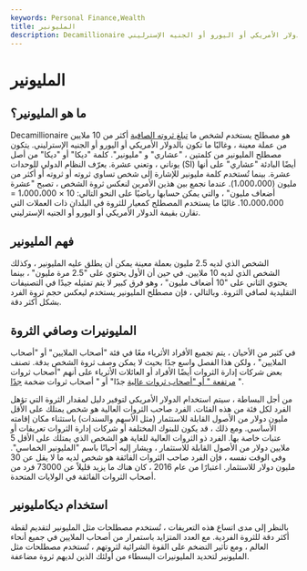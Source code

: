 ```yaml
---
keywords: Personal Finance,Wealth
title: المليونير
description: Decamillionaire هو مصطلح يستخدم لشخص ما تبلغ ثروته الصافية أكثر من 10 ملايين من عملة معينة ، وغالبًا ما تكون بالدولار الأمريكي أو اليورو أو الجنيه الإسترليني.
---
```


# المليونير
## ما هو المليونير؟

Decamillionaire هو مصطلح يستخدم لشخص ما [تبلغ ثروته الصافية](/networth) أكثر من 10 ملايين من عملة معينة ، وغالبًا ما تكون بالدولار الأمريكي أو اليورو أو الجنيه الإسترليني. يتكون مصطلح المليونير من كلمتين ، "عشاري" و "مليونير". كلمة "ديكا" أو "ديكا" من أصل يوناني ، وتعني عشرة. يعرّف النظام الدولي للوحدات (SI) أيضًا البادئة "عشاري" على أنها عشرة. بينما تُستخدم كلمة مليونير للإشارة إلى شخص تساوي ثروته أو ثروته أو أكثر من مليون (1،000،000). عندما نجمع بين هذين الأمرين لنعكس ثروة الشخص ، تصبح "عشرة أضعاف مليون" ، والتي يمكن حسابها رياضيًا على النحو التالي: 10 × 1،000،000 = 10،000،000. غالبًا ما يستخدم المصطلح كمعيار للثروة في البلدان ذات العملات التي تقارن بقيمة الدولار الأمريكي أو اليورو أو الجنيه الإسترليني.

## فهم المليونير

الشخص الذي لديه 2.5 مليون بعملة معينة يمكن أن يطلق عليه المليونير ، وكذلك الشخص الذي لديه 10 ملايين. في حين أن الأول يحتوي على "2.5 مرة مليون" ، بينما يحتوي الثاني على "10 أضعاف مليون" ، وهو فرق كبير لا يتم تمثيله جيدًا في التصنيفات التقليدية لصافي الثروة. وبالتالي ، فإن مصطلح المليونير يستخدم ليعكس حجم ثروة الفرد بشكل أكثر دقة.

## المليونيرات وصافي الثروة

في كثير من الأحيان ، يتم تجميع الأفراد الأثرياء معًا في فئة "أصحاب الملايين" أو "أصحاب الملايين" ، ولكن هذا الفصل واسع جدًا بحيث لا يمكن وصف ثروة الشخص بدقة. تصنف بعض شركات إدارة الثروات أيضًا الأفراد أو العائلات الأثرياء على أنهم "أصحاب ثروات [مرتفعة " أو "أصحاب ثروات عالية](/hnwi) جدًا" أو " أصحاب ثروات ضخمة [جدًا](/ultra-high-net-worth-individuals-uhnwi) ".

من أجل البساطة ، سيتم استخدام الدولار الأمريكي لتوفير دليل لمقدار الثروة التي تؤهل الفرد لكل فئة من هذه الفئات. الفرد صاحب الثروات العالية هو شخص يمتلك على الأقل مليون دولار من الأصول القابلة للاستثمار (مثل الأسهم والسندات) باستثناء مكان إقامته الأساسي. ومع ذلك ، قد يكون للبنوك المختلفة أو شركات إدارة الثروات تعريفات أو عتبات خاصة بها. الفرد ذو الثروات العالية للغاية هو الشخص الذي يمتلك على الأقل 5 ملايين دولار من الأصول القابلة للاستثمار ، ويشار إليه أحيانًا باسم "المليونير الخماسي". وفي الوقت نفسه ، فإن الفرد صاحب الثروات الفائقة هو شخص لديه ما لا يقل عن 30 مليون دولار للاستثمار. اعتبارًا من عام 2016 ، كان هناك ما يزيد قليلاً عن 73000 فرد من أصحاب الثروات الفائقة في الولايات المتحدة.

## استخدام ديكامليونير

بالنظر إلى مدى اتساع هذه التعريفات ، تُستخدم مصطلحات مثل المليونير لتقديم لقطة أكثر دقة للثروة الفردية. مع العدد المتزايد باستمرار من أصحاب الملايين في جميع أنحاء العالم ، ومع تأثير التضخم على القوة الشرائية لثروتهم ، تُستخدم مصطلحات مثل المليونير لتحديد المليونيرات البسطاء من أولئك الذين لديهم ثروة مضاعفة.

